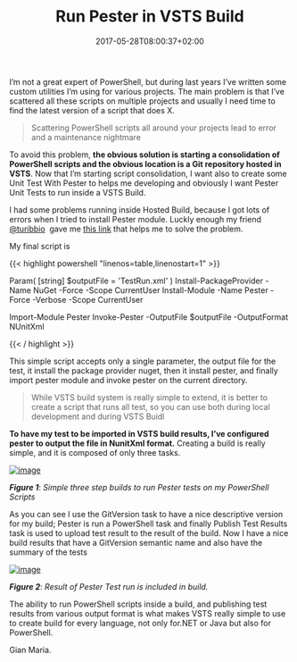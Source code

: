 ﻿---
title: "Run Pester in VSTS Build"
description: ""
date: 2017-05-28T08:00:37+02:00
draft: false
tags: [build,PowerShell]
categories: [Tfs]
---
I’m not a great expert of PowerShell, but during last years I’ve written some custom utilities I’m using for various projects. The main problem is that I’ve scattered all these scripts on multiple projects and usually I need time to find the latest version of a script that does X.

> Scattering PowerShell scripts all around your projects lead to error and a maintenance nightmare

To avoid this problem,  **the obvious solution is starting a consolidation of PowerShell scripts and the obvious location is a Git repository hosted in VSTS**. Now that I’m starting script consolidation, I want also to create some Unit Test With Pester to helps me developing and obviously I want Pester Unit Tests to run inside a VSTS Build.

I had some problems running inside Hosted Build, because I got lots of errors when I tried to install Pester module. Luckly enough my friend [@turibbio](https://twitter.com/turibbio?lang=en)  gave me [this link](https://david-obrien.net/2017/03/vsts-powershell-modules/) that helps me to solve the problem.

My final script is

{{< highlight powershell "linenos=table,linenostart=1" >}}

Param(
    [string] $outputFile = 'TestRun.xml'
)
Install-PackageProvider -Name NuGet -Force -Scope CurrentUser
Install-Module -Name Pester -Force -Verbose -Scope CurrentUser

Import-Module Pester
Invoke-Pester -OutputFile $outputFile -OutputFormat NUnitXml

{{< / highlight >}}

This simple script accepts only a single parameter, the output file for the test, it install the package provider nuget, then it install pester, and finally import pester module and invoke pester on the current directory.

> While VSTS build system is really simple to extend, it is better to create a script that runs all test, so you can use both during local development and during VSTS Buidl

 **To have my test to be imported in VSTS build results, I’ve configured pester to output the file in NunitXml format.** Creating a build is really simple, and it is composed of only three tasks.

[![image](https://www.codewrecks.com/blog/wp-content/uploads/2017/05/image_thumb-12.png "image")](https://www.codewrecks.com/blog/wp-content/uploads/2017/05/image-12.png)

 ***Figure 1***: *Simple three step builds to run Pester tests on my PowerShell Scripts*

As you can see I use the GitVersion task to have a nice descriptive version for my build; Pester is run a PowerShell task and finally Publish Test Results task is used to upload test result to the result of the build. Now I have a nice build results that have a GitVersion semantic name and also have the summary of the tests

[![image](https://www.codewrecks.com/blog/wp-content/uploads/2017/05/image_thumb-13.png "image")](https://www.codewrecks.com/blog/wp-content/uploads/2017/05/image-13.png)

 ***Figure 2***: *Result of Pester Test run is included in build.*

The ability to run PowerShell scripts inside a build, and publishing test results from various output format is what makes VSTS really simple to use to create build for every language, not only for.NET or Java but also for PowerShell.

Gian Maria.
